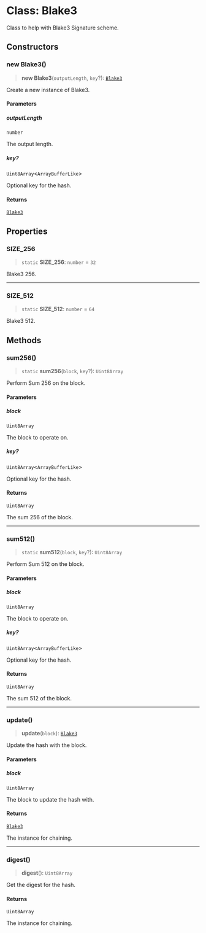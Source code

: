 # Class: Blake3

Class to help with Blake3 Signature scheme.

## Constructors

### new Blake3()

> **new Blake3**(`outputLength`, `key`?): [`Blake3`](Blake3.md)

Create a new instance of Blake3.

#### Parameters

##### outputLength

`number`

The output length.

##### key?

`Uint8Array`\<`ArrayBufferLike`\>

Optional key for the hash.

#### Returns

[`Blake3`](Blake3.md)

## Properties

### SIZE\_256

> `static` **SIZE\_256**: `number` = `32`

Blake3 256.

***

### SIZE\_512

> `static` **SIZE\_512**: `number` = `64`

Blake3 512.

## Methods

### sum256()

> `static` **sum256**(`block`, `key`?): `Uint8Array`

Perform Sum 256 on the block.

#### Parameters

##### block

`Uint8Array`

The block to operate on.

##### key?

`Uint8Array`\<`ArrayBufferLike`\>

Optional key for the hash.

#### Returns

`Uint8Array`

The sum 256 of the block.

***

### sum512()

> `static` **sum512**(`block`, `key`?): `Uint8Array`

Perform Sum 512 on the block.

#### Parameters

##### block

`Uint8Array`

The block to operate on.

##### key?

`Uint8Array`\<`ArrayBufferLike`\>

Optional key for the hash.

#### Returns

`Uint8Array`

The sum 512 of the block.

***

### update()

> **update**(`block`): [`Blake3`](Blake3.md)

Update the hash with the block.

#### Parameters

##### block

`Uint8Array`

The block to update the hash with.

#### Returns

[`Blake3`](Blake3.md)

The instance for chaining.

***

### digest()

> **digest**(): `Uint8Array`

Get the digest for the hash.

#### Returns

`Uint8Array`

The instance for chaining.
